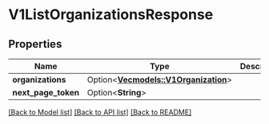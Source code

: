 # V1ListOrganizationsResponse

## Properties

Name | Type | Description | Notes
------------ | ------------- | ------------- | -------------
**organizations** | Option<[**Vec<models::V1Organization>**](v1Organization.md)> |  | [optional]
**next_page_token** | Option<**String**> |  | [optional]

[[Back to Model list]](../README.md#documentation-for-models) [[Back to API list]](../README.md#documentation-for-api-endpoints) [[Back to README]](../README.md)


